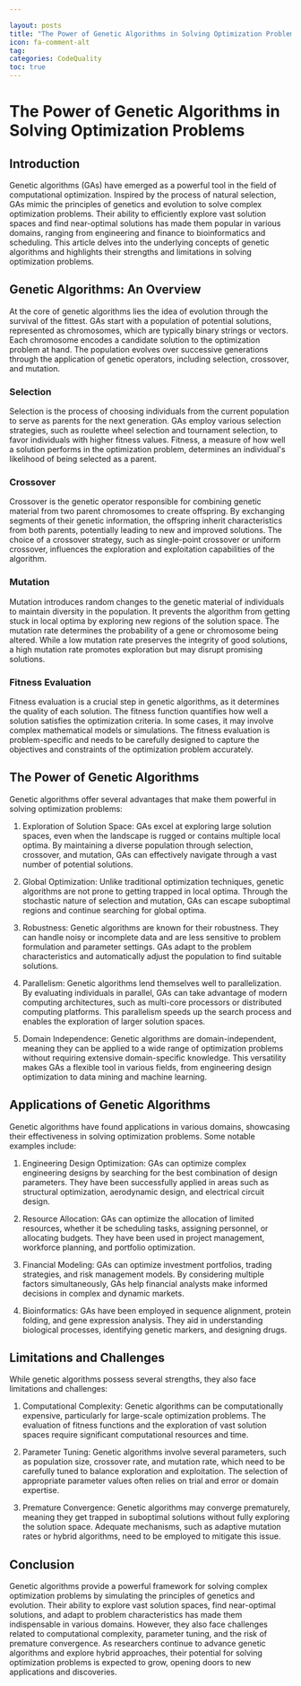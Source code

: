 ```yaml
---

layout: posts
title: "The Power of Genetic Algorithms in Solving Optimization Problems"
icon: fa-comment-alt
tag:      
categories: CodeQuality
toc: true
---
```




# The Power of Genetic Algorithms in Solving Optimization Problems

## Introduction

Genetic algorithms (GAs) have emerged as a powerful tool in the field of computational optimization. Inspired by the process of natural selection, GAs mimic the principles of genetics and evolution to solve complex optimization problems. Their ability to efficiently explore vast solution spaces and find near-optimal solutions has made them popular in various domains, ranging from engineering and finance to bioinformatics and scheduling. This article delves into the underlying concepts of genetic algorithms and highlights their strengths and limitations in solving optimization problems.

## Genetic Algorithms: An Overview

At the core of genetic algorithms lies the idea of evolution through the survival of the fittest. GAs start with a population of potential solutions, represented as chromosomes, which are typically binary strings or vectors. Each chromosome encodes a candidate solution to the optimization problem at hand. The population evolves over successive generations through the application of genetic operators, including selection, crossover, and mutation.

### Selection

Selection is the process of choosing individuals from the current population to serve as parents for the next generation. GAs employ various selection strategies, such as roulette wheel selection and tournament selection, to favor individuals with higher fitness values. Fitness, a measure of how well a solution performs in the optimization problem, determines an individual's likelihood of being selected as a parent.

### Crossover

Crossover is the genetic operator responsible for combining genetic material from two parent chromosomes to create offspring. By exchanging segments of their genetic information, the offspring inherit characteristics from both parents, potentially leading to new and improved solutions. The choice of a crossover strategy, such as single-point crossover or uniform crossover, influences the exploration and exploitation capabilities of the algorithm.

### Mutation

Mutation introduces random changes to the genetic material of individuals to maintain diversity in the population. It prevents the algorithm from getting stuck in local optima by exploring new regions of the solution space. The mutation rate determines the probability of a gene or chromosome being altered. While a low mutation rate preserves the integrity of good solutions, a high mutation rate promotes exploration but may disrupt promising solutions.

### Fitness Evaluation

Fitness evaluation is a crucial step in genetic algorithms, as it determines the quality of each solution. The fitness function quantifies how well a solution satisfies the optimization criteria. In some cases, it may involve complex mathematical models or simulations. The fitness evaluation is problem-specific and needs to be carefully designed to capture the objectives and constraints of the optimization problem accurately.

## The Power of Genetic Algorithms

Genetic algorithms offer several advantages that make them powerful in solving optimization problems:

1. Exploration of Solution Space: GAs excel at exploring large solution spaces, even when the landscape is rugged or contains multiple local optima. By maintaining a diverse population through selection, crossover, and mutation, GAs can effectively navigate through a vast number of potential solutions.

2. Global Optimization: Unlike traditional optimization techniques, genetic algorithms are not prone to getting trapped in local optima. Through the stochastic nature of selection and mutation, GAs can escape suboptimal regions and continue searching for global optima.

3. Robustness: Genetic algorithms are known for their robustness. They can handle noisy or incomplete data and are less sensitive to problem formulation and parameter settings. GAs adapt to the problem characteristics and automatically adjust the population to find suitable solutions.

4. Parallelism: Genetic algorithms lend themselves well to parallelization. By evaluating individuals in parallel, GAs can take advantage of modern computing architectures, such as multi-core processors or distributed computing platforms. This parallelism speeds up the search process and enables the exploration of larger solution spaces.

5. Domain Independence: Genetic algorithms are domain-independent, meaning they can be applied to a wide range of optimization problems without requiring extensive domain-specific knowledge. This versatility makes GAs a flexible tool in various fields, from engineering design optimization to data mining and machine learning.

## Applications of Genetic Algorithms

Genetic algorithms have found applications in various domains, showcasing their effectiveness in solving optimization problems. Some notable examples include:

1. Engineering Design Optimization: GAs can optimize complex engineering designs by searching for the best combination of design parameters. They have been successfully applied in areas such as structural optimization, aerodynamic design, and electrical circuit design.

2. Resource Allocation: GAs can optimize the allocation of limited resources, whether it be scheduling tasks, assigning personnel, or allocating budgets. They have been used in project management, workforce planning, and portfolio optimization.

3. Financial Modeling: GAs can optimize investment portfolios, trading strategies, and risk management models. By considering multiple factors simultaneously, GAs help financial analysts make informed decisions in complex and dynamic markets.

4. Bioinformatics: GAs have been employed in sequence alignment, protein folding, and gene expression analysis. They aid in understanding biological processes, identifying genetic markers, and designing drugs.

## Limitations and Challenges

While genetic algorithms possess several strengths, they also face limitations and challenges:

1. Computational Complexity: Genetic algorithms can be computationally expensive, particularly for large-scale optimization problems. The evaluation of fitness functions and the exploration of vast solution spaces require significant computational resources and time.

2. Parameter Tuning: Genetic algorithms involve several parameters, such as population size, crossover rate, and mutation rate, which need to be carefully tuned to balance exploration and exploitation. The selection of appropriate parameter values often relies on trial and error or domain expertise.

3. Premature Convergence: Genetic algorithms may converge prematurely, meaning they get trapped in suboptimal solutions without fully exploring the solution space. Adequate mechanisms, such as adaptive mutation rates or hybrid algorithms, need to be employed to mitigate this issue.

## Conclusion

Genetic algorithms provide a powerful framework for solving complex optimization problems by simulating the principles of genetics and evolution. Their ability to explore vast solution spaces, find near-optimal solutions, and adapt to problem characteristics has made them indispensable in various domains. However, they also face challenges related to computational complexity, parameter tuning, and the risk of premature convergence. As researchers continue to advance genetic algorithms and explore hybrid approaches, their potential for solving optimization problems is expected to grow, opening doors to new applications and discoveries.
